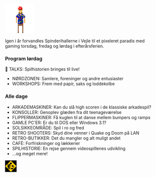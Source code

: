 <!-- BEGIN ARISE ------------------------------
Title:: "Retro Game Days"

Author:: "Retro Game Days"
Description:: "Retro Game Days er en fejring af spilhistorie og spilkultur i uge 42"
Language:: "da"
Thumbnail:: "joystick-150x150.png"
Published Date:: "2025-05-02"
Modified Date:: "2025-06-06"

content_header:: "false"
rss_hide:: "true"
---- END ARISE \\ DO NOT MODIFY THIS LINE ---->

![](chuckle.gif  "Teh Hambo")

Igen i år forvandles Spinderihallerne i Vejle til et pixeleret paradis med gaming torsdag, fredag og lørdag i efterårsferien.️

### Program lørdag
👾 TALKS: Spilhistorien bringes til live!
* NØRDZONEN: Samlere, foreninger og andre entusiaster 
* WORKSHOPS: Frem med papir, saks og loddekolbe

### Alle dage
* ARKADEMASKINER: Kan du slå high scoren i de klassiske arkadespil? 
* KONSOLLER: Genoplev glæden fra dit teenageværelse 
* FLIPPERMASKINER: Få kuglen til at danse mellem bumpers og ramps 
* GAMLE PC'ER: Er du til DOS eller Windows 3.1?
* SOLSIKKEOMRÅDE: Spil i ro og fred
* RETRO SHOOTERS: Skyd dine venner i Quake og Doom på LAN
* RETRO-BUTIKKER: Det du mangler og alt muligt andet
* CAFÈ: Forfriskninger og lækkerier
* SPILHISTORIE: En rejse gennem videospillenes udvikling
* ...og meget mere!

![](construction.gif  "Animation af konstruktionsarbejder som alle hjemmesider havde i halvfemserne")
